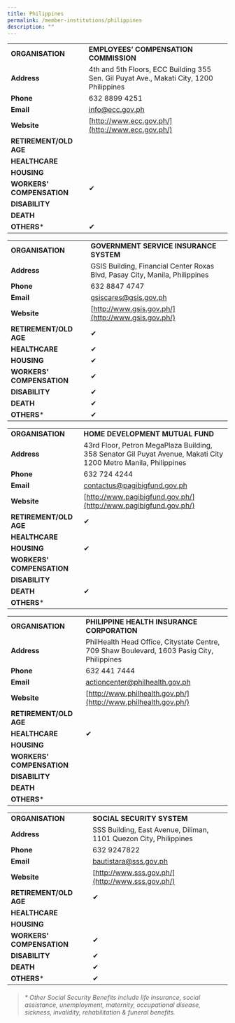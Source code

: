 ```yaml
---
title: Philippines
permalink: /member-institutions/philippines
description: ""
---
```

|  |  | 
| -------- | -------- | 
| **ORGANISATION** | **EMPLOYEES’ COMPENSATION COMMISSION** | 
| **Address** | 4th and 5th Floors, ECC Building 355 Sen. Gil Puyat Ave., Makati City, 1200 Philippines | 
| **Phone** | 632 8899 4251 | 
| **Email** | [info@ecc.gov.ph](mailto:info@ecc.gov.ph) | 
| **Website** | [http://www.ecc.gov.ph/](http://www.ecc.gov.ph/) | 
| **RETIREMENT/OLD AGE** |  | 
| **HEALTHCARE** |   | 
| **HOUSING** |  | 
| **WORKERS' COMPENSATION** | ✔  | 
| **DISABILITY** |  | 
| **DEATH** |  | 
| **OTHERS*** | ✔ |


|  |  | 
| -------- | -------- | 
| **ORGANISATION** | **GOVERNMENT SERVICE INSURANCE SYSTEM** | 
| **Address** | GSIS Building, Financial Center Roxas Blvd, Pasay City, Manila, Philippines | 
| **Phone** | 632 8847 4747 | 
| **Email** | [gsiscares@gsis.gov.ph](mailto:gsiscares@gsis.gov.ph) | 
| **Website** | [http://www.gsis.gov.ph/](http://www.gsis.gov.ph/) | 
| **RETIREMENT/OLD AGE** | ✔ | 
| **HEALTHCARE** | ✔ | 
| **HOUSING** | ✔ | 
| **WORKERS' COMPENSATION** | ✔  | 
| **DISABILITY** | ✔ | 
| **DEATH** | ✔ | 
| **OTHERS*** | ✔ |


|  |  | 
| -------- | -------- | 
| **ORGANISATION** | **HOME DEVELOPMENT MUTUAL FUND** | 
| **Address** | 43rd Floor, Petron MegaPlaza Building, 358 Senator Gil Puyat Avenue, Makati City 1200 Metro Manila, Philippines | 
| **Phone** | 632 724 4244 | 
| **Email** | [contactus@pagibigfund.gov.ph](mailto:contactus@pagibigfund.gov.ph) | 
| **Website** | [http://www.pagibigfund.gov.ph/](http://www.pagibigfund.gov.ph/) | 
| **RETIREMENT/OLD AGE** | ✔ | 
| **HEALTHCARE** |  | 
| **HOUSING** | ✔ | 
| **WORKERS' COMPENSATION** |  | 
| **DISABILITY** |  | 
| **DEATH** | ✔ | 
| **OTHERS*** |  |


|  |  | 
| -------- | -------- | 
| **ORGANISATION** | **PHILIPPINE HEALTH INSURANCE CORPORATION** | 
| **Address** | PhilHealth Head Office, Citystate Centre, 709 Shaw Boulevard, 1603 Pasig City, Philippines | 
| **Phone** | 632 441 7444 | 
| **Email** | [actioncenter@philhealth.gov.ph](mailto:actioncenter@philhealth.gov.ph) | 
| **Website** | [http://www.philhealth.gov.ph/](http://www.philhealth.gov.ph/) | 
| **RETIREMENT/OLD AGE** |  | 
| **HEALTHCARE** | ✔ | 
| **HOUSING** |  | 
| **WORKERS' COMPENSATION** |  | 
| **DISABILITY** |  | 
| **DEATH** |  | 
| **OTHERS*** |  |


|  |  | 
| -------- | -------- | 
| **ORGANISATION** | **SOCIAL SECURITY SYSTEM** | 
| **Address** | SSS Building, East Avenue, Diliman, 1101 Quezon City, Philippines | 
| **Phone** | 632 9247822 | 
| **Email** | [bautistara@sss.gov.ph](mailto:bautistara@sss.gov.ph) | 
| **Website** | [http://www.sss.gov.ph/](http://www.sss.gov.ph/) | 
| **RETIREMENT/OLD AGE** | ✔ | 
| **HEALTHCARE** |  | 
| **HOUSING** |  | 
| **WORKERS' COMPENSATION** | ✔  | 
| **DISABILITY** | ✔ | 
| **DEATH** | ✔ | 
| **OTHERS*** | ✔ |



> ###### \* Other Social Security Benefits include life insurance, social assistance, unemployment, maternity, occupational disease, sickness, invalidity, rehabilitation & funeral benefits.
